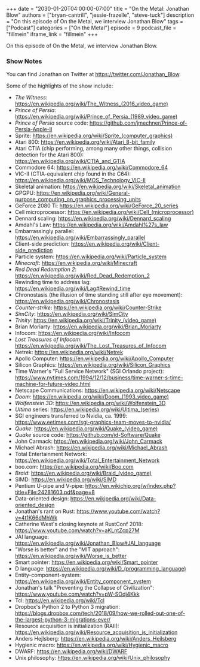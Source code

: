 +++
date = "2030-01-20T04:00:00-07:00"
title = "On the Metal: Jonathan Blow"
authors = ["bryan-cantrill", "jessie-frazelle", "steve-tuck"]
description = "On this episode of On the Metal, we interview Jonathan Blow"
tags = ["Podcast"]
categories = ["On the Metal"]
episode = 9
podcast_file = "fillmein"
iframe_link = "fillmein"
+++

On this episode of On the Metal, we interview Jonathan Blow.

### Show Notes

You can find Jonathan on Twitter at https://twitter.com/Jonathan_Blow.

Some of the highlights of the show include: 

- *The Witness*: https://en.wikipedia.org/wiki/The_Witness_(2016_video_game)
- *Prince of Persia*: https://en.wikipedia.org/wiki/Prince_of_Persia_(1989_video_game)
- *Prince of Persia* source code: https://github.com/jmechner/Prince-of-Persia-Apple-II
- Sprite: https://en.wikipedia.org/wiki/Sprite_(computer_graphics)
- Atari 800: https://en.wikipedia.org/wiki/Atari_8-bit_family
- Atari CTIA (chip performing, among many other things, collision detection for the Atari 800): https://en.wikipedia.org/wiki/CTIA_and_GTIA
- Commodore 64: https://en.wikipedia.org/wiki/Commodore_64
- VIC-II (CTIA-equivalent chip found in the C64): https://en.wikipedia.org/wiki/MOS_Technology_VIC-II
- Skeletal animation: https://en.wikipedia.org/wiki/Skeletal_animation
- GPGPU: https://en.wikipedia.org/wiki/General-purpose_computing_on_graphics_processing_units
- GeForce 2080 Ti: https://en.wikipedia.org/wiki/GeForce_20_series
- Cell microprocessor: https://en.wikipedia.org/wiki/Cell_(microprocessor)
- Dennard scaling: https://en.wikipedia.org/wiki/Dennard_scaling
- Amdahl's Law: https://en.wikipedia.org/wiki/Amdahl%27s_law
- Embarrassingly parallel: https://en.wikipedia.org/wiki/Embarrassingly_parallel
- Client-side prediction: https://en.wikipedia.org/wiki/Client-side_prediction
- Particle system: https://en.wikipedia.org/wiki/Particle_system
- *Minecraft*: https://en.wikipedia.org/wiki/Minecraft
- *Red Dead Redemption 2*: https://en.wikipedia.org/wiki/Red_Dead_Redemption_2
- Rewinding time to address lag: https://en.wikipedia.org/wiki/Lag#Rewind_time
- Chronostasis (the illusion of time standing still after eye movement): https://en.wikipedia.org/wiki/Chronostasis
- *Counter-strike*: https://en.wikipedia.org/wiki/Counter-Strike 
- *SimCity*: https://en.wikipedia.org/wiki/SimCity
- *Trinity*: https://en.wikipedia.org/wiki/Trinity_(video_game)
- Brian Moriarty: https://en.wikipedia.org/wiki/Brian_Moriarty
- Infocom: https://en.wikipedia.org/wiki/Infocom
- *Lost Treasures of Infocom*: https://en.wikipedia.org/wiki/The_Lost_Treasures_of_Infocom
- Netrek: https://en.wikipedia.org/wiki/Netrek
- Apollo Computer: https://en.wikipedia.org/wiki/Apollo_Computer
- Silicon Graphics: https://en.wikipedia.org/wiki/Silicon_Graphics
- Time Warner's "Full Service Network" (SGI Orlando project): https://www.nytimes.com/1994/12/12/business/time-warner-s-time-machine-for-future-video.html
- Netscape Communications: https://en.wikipedia.org/wiki/Netscape
- *Doom*: https://en.wikipedia.org/wiki/Doom_(1993_video_game)
- *Wolfenstein 3D*: https://en.wikipedia.org/wiki/Wolfenstein_3D
- *Ultima* series: https://en.wikipedia.org/wiki/Ultima_(series)
- SGI engineers transferred to Nvidia, ca. 1999: https://www.eetimes.com/sgi-graphics-team-moves-to-nvidia/
- *Quake*: https://en.wikipedia.org/wiki/Quake_(video_game)
- *Quake* source code: https://github.com/id-Software/Quake
- John Carmack: https://en.wikipedia.org/wiki/John_Carmack
- Michael Abrash: https://en.wikipedia.org/wiki/Michael_Abrash
- Total Entertainment Network: https://en.wikipedia.org/wiki/Total_Entertainment_Network
- boo.com: https://en.wikipedia.org/wiki/Boo.com
- *Braid*: https://en.wikipedia.org/wiki/Braid_(video_game)
- SIMD: https://en.wikipedia.org/wiki/SIMD
- Pentium U-pipe and V-pipe: https://en.wikichip.org/w/index.php?title=File:24281603.pdf&page=8
- Data-oriented design: https://en.wikipedia.org/wiki/Data-oriented_design
- Jonathan's rant on Rust: https://www.youtube.com/watch?v=4t1K66dMhWk 
- Catherine West's closing keynote at RustConf 2018: https://www.youtube.com/watch?v=aKLntZcp27M
- JAI language: https://en.wikipedia.org/wiki/Jonathan_Blow#JAI_language
- "Worse is better" and the "MIT approach": https://en.wikipedia.org/wiki/Worse_is_better
- Smart pointer: https://en.wikipedia.org/wiki/Smart_pointer
- D language: https://en.wikipedia.org/wiki/D_(programming_language)
- Entity-component-system: https://en.wikipedia.org/wiki/Entity_component_system
- Jonathan's talk "Preventing the Collapse of Civilization": https://www.youtube.com/watch?v=pW-SOdj4Kkk
- Tcl: https://en.wikipedia.org/wiki/Tcl
- Dropbox's Python 2 to Python 3 migration: https://blogs.dropbox.com/tech/2018/09/how-we-rolled-out-one-of-the-largest-python-3-migrations-ever/
- Resource acquisition is initialization (RAII): https://en.wikipedia.org/wiki/Resource_acquisition_is_initialization
- Anders Hejlsberg: https://en.wikipedia.org/wiki/Anders_Hejlsberg
- Hygienic macro: https://en.wikipedia.org/wiki/Hygienic_macro
- DWARF: https://en.wikipedia.org/wiki/DWARF
- Unix philosophy: https://en.wikipedia.org/wiki/Unix_philosophy

